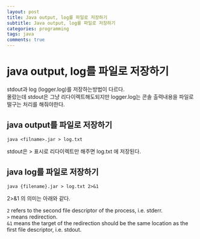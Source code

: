 ```yaml
---
layout: post
title: Java output, log를 파일로 저장하기
subtitle: Java output, log를 파일로 저장하기
categories: programming
tags: java
comments: true
---
```


# java output, log를 파일로 저장하기
stdout과 log (logger.log)를 저장하는방법이 다르다.  
몰랐는데 stdout은 그냥 리다이렉트해도되지만
logger.log는 콘솔 출력내용을 파일로 떨구는 처리를 해줘야한다. 

## java output를 파일로 저장하기
```
java <filname>.jar > log.txt
```
stdout은 > 표시로 리다이렉트만 해주면 log.txt 에 저장된다.

## java log를 파일로 저장하기
```
java {filename}.jar > log.txt 2>&1 
```

2>&1 의 의미는 아래와 같다.  

`2` refers to the second file descriptor of the process, i.e. stderr.  
`>` means redirection.  
`&1` means the target of the redirection should be the same location as the first file descriptor, i.e. stdout.  